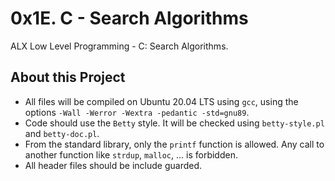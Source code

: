 # 0x1E. C - Search Algorithms #

ALX Low Level Programming - C: Search Algorithms.


## About this Project

- All files will be compiled on Ubuntu 20.04 LTS using `gcc`, using the options `-Wall -Werror -Wextra -pedantic -std=gnu89`.
- Code should use the `Betty` style. It will be checked using `betty-style.pl` and `betty-doc.pl`.
- From the standard library, only the `printf` function is allowed. Any call to another function like `strdup`, `malloc`, … is forbidden.
- All header files should be include guarded.
